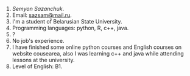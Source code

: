 1. *Semyon Sazanchuk*.
1. Email: sazsam@mail.ru.
1. I'm a student of Belarusian State University.
1. Programming languages: python, R, c++, java.
1. ?
1. No job's experience.
1. I have finished some online python courses and English courses on website cousearea, also I
was learning c++ and java while attending lessons at the university.
1. Level of English: B1.

